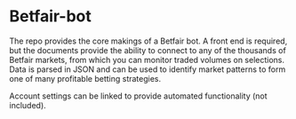 # Betfair-bot

The repo provides the core makings of a Betfair bot. A front end is required, but the documents provide the ability to connect 
to any of the thousands of Betfair markets, from which you can monitor traded volumes on selections. Data is parsed in JSON and can be 
used to identify market patterns to form one of many profitable betting strategies. 

Account settings can be linked to provide automated functionality (not included).
